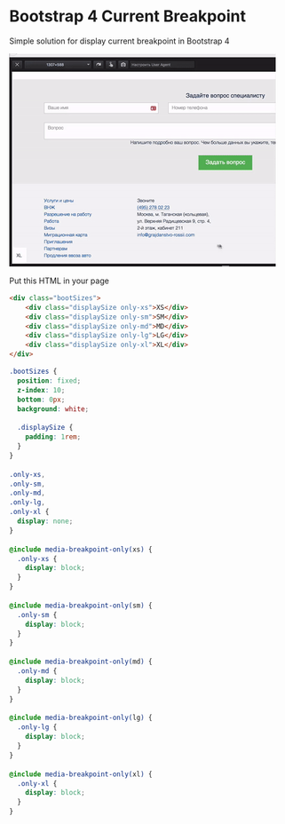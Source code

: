 # Bootstrap 4 Current Breakpoint
Simple solution for display current breakpoint in Bootstrap 4

![Bootstrap-4-Current-Breakpoint](/demo.gif)

Put this HTML in your page
```html
<div class="bootSizes">
    <div class="displaySize only-xs">XS</div>
    <div class="displaySize only-sm">SM</div>
    <div class="displaySize only-md">MD</div>
    <div class="displaySize only-lg">LG</div>
    <div class="displaySize only-xl">XL</div>
</div>
```

```scss
.bootSizes {
  position: fixed;
  z-index: 10;
  bottom: 0px;
  background: white;

  .displaySize {
    padding: 1rem;
  }
}

.only-xs,
.only-sm,
.only-md,
.only-lg,
.only-xl {
  display: none;
}

@include media-breakpoint-only(xs) {
  .only-xs {
    display: block;
  }
}

@include media-breakpoint-only(sm) {
  .only-sm {
    display: block;
  }
}

@include media-breakpoint-only(md) {
  .only-md {
    display: block;
  }
}

@include media-breakpoint-only(lg) {
  .only-lg {
    display: block;
  }
}

@include media-breakpoint-only(xl) {
  .only-xl {
    display: block;
  }
}
```
